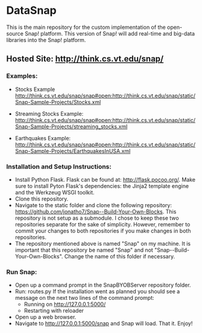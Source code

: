 

# DataSnap

This is the main repository for the custom implementation of the open-source Snap! platform. This version of Snap! will add real-time and big-data libraries into the Snap! platform.

## Hosted Site: http://think.cs.vt.edu/snap/

### Examples: 
  - Stocks Example http://think.cs.vt.edu/snap/snap#open:http://think.cs.vt.edu/snap/static/Snap-Sample-Projects/Stocks.xml

  - Streaming Stocks Example: http://think.cs.vt.edu/snap/snap#open:http://think.cs.vt.edu/snap/static/Snap-Sample-Projects/streaming_stocks.xml

  - Earthquakes Example: http://think.cs.vt.edu/snap/snap#open:http://think.cs.vt.edu/snap/static/Snap-Sample-Projects/EarthquakesInUSA.xml


### Installation and Setup Instructions:
  - Install Python Flask. Flask can be found at: http://flask.pocoo.org/. Make sure to install Pyton Flask's dependencies: the Jinja2 template engine and the Werkzeug WSGI toolkit. 
  - Clone this repository.
  - Navigate to the static folder and clone the following repository: https://github.com/jonatho7/Snap--Build-Your-Own-Blocks. This repository is not setup as a submodule. I chose to keep these two repositories separate for the sake of simplicity. However, remember to commit your changes to both repositories if you make changes in both repositories.
  - The repository mentioned above is named "Snap" on my machine. It is important that this repository be named "Snap" and not "Snap--Build-Your-Own-Blocks". Change the name of this folder if necessary.

### Run Snap:
  - Open up a command prompt in the SnapBYOBServer repository folder.
  - Run: routes.py
   If the installation went as planned you should see a message on the next two lines of the command prompt:
      * Running on http://127.0.0.1:5000/
      * Restarting with reloader
  - Open up a web browser.
  - Navigate to http://127.0.0.1:5000/snap and Snap will load. That it. Enjoy!



